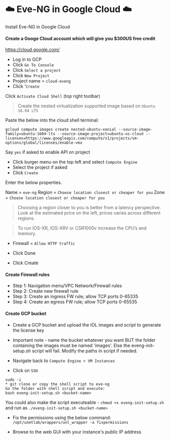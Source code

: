# :cloud: Eve-NG in Google Cloud :cloud:
Install Eve-NG in Google Cloud

#### Create a Googe Cloud account which will give you $300US free credit
https://cloud.google.com/

* Log in to GCP
* Click `Go To Console`
* Click `Select a project`
* Click `New Project`
* Project name = `cloud-eveng`
* Click '`Create`

Click `Activate Cloud Shell` (top right toolbar) 

> Create the nested virtualization supported image based on `Ubuntu 16.04 LTS` 

Paste the below into the cloud shell terminal: 

```gcloud compute images create nested-ubuntu-xenial --source-image-family=ubuntu-1604-lts --source-image-project=ubuntu-os-cloud --licenses=https://www.googleapis.com/compute/v1/projects/vm-options/global/licenses/enable-vmx```

Say `yes` if asked to enable API on project

* Click burger menu on the top left and select `Compute Engine` 
* Select the project if asked
* Click `Create`

Enter the below properties. 

Name = `eve-ng` 
Region = `Choose location closest or cheaper for you`
Zone = `Choose location closest or cheaper for you`

> Choosing a region closer to you is better from a latency perspective. 
> Look at the estimated price on the left, prices varies across different regions.

> To run IOS-XR, IOS-XRV or CSR1000v increase the CPU’s and memory. 

* Firewall = `Allow HTTP traffic` 

* Click Done
* Click Create

#### Create Firewall rules
- Step 1: Navigation menu/VPC Network/Firewall rules
- Step 2: Create new firewall rule
- Step 3: Create an ingress FW rule; allow TCP ports 0-65335
- Step 4: Create an egress FW rule; allow TCP ports 0-65535

#### Create GCP bucket
* Create a GCP bucket and upload the IOL images and script to generate the license key
* Important note - name the bucket whatever you want BUT the folder containing the images must be named 'images'. Else the eveng-init-setup.sh script will fail. Modify the paths in script if needed.

* Navigate back to `Compute Engine > VM Instances`
* Click on `SSH` 

```
sudo -i
* git clone or copy the shell script to eve-ng 
Go the folder with shell script and execute: 
bash eveng-init-setup.sh <bucket-name> 
```
You could also make the script executeable - `chmod +x eveng-init-setup.sh` and run as `./eveng-init-setup.sh <bucket-name>`
* Fix the permissions using the below command: 
`/opt/unetlab/wrappers/unl_wrapper -a fixpermissions`

* Browse to the web GUI with your instance's public IP address


